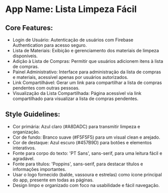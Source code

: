 # **App Name**: Lista Limpeza Fácil

## Core Features:

- Login de Usuário: Autenticação de usuários com Firebase Authentication para acesso seguro.
- Lista de Materiais: Exibição e gerenciamento dos materiais de limpeza disponíveis.
- Adição à Lista de Compras: Permitir que usuários adicionem itens à lista de compras.
- Painel Administrativo: Interface para administração da lista de compras e materiais, acessível apenas por usuários autorizados.
- Link Compartilhável: Gerar um link para compartilhar a lista de compras pendentes com outras pessoas.
- Visualização da Lista Compartilhada: Página acessível via link compartilhado para visualizar a lista de compras pendentes.

## Style Guidelines:

- Cor primária: Azul claro (#A8DADC) para transmitir limpeza e organização.
- Cor de fundo: Branco suave (#F5F5F5) para um visual clean e arejado.
- Cor de destaque: Azul escuro (#457B9D) para botões e elementos interativos.
- Fonte para corpo do texto: 'PT Sans', sans-serif, para uma leitura fácil e agradável.
- Fonte para títulos: 'Poppins', sans-serif, para destacar títulos e informações importantes.
- Usar o logo fornecido (balde, vassoura e estrelas) como ícone principal do app, presente em todas as páginas.
- Design limpo e organizado com foco na usabilidade e fácil navegação.